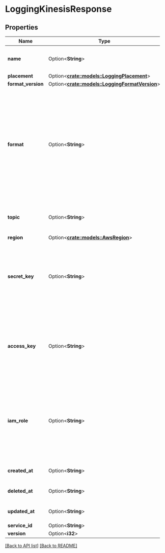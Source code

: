 # LoggingKinesisResponse

## Properties

Name | Type | Description | Notes
------------ | ------------- | ------------- | -------------
**name** | Option<**String**> | The name for the real-time logging configuration. | 
**placement** | Option<[**crate::models::LoggingPlacement**](LoggingPlacement.md)> |  | 
**format_version** | Option<[**crate::models::LoggingFormatVersion**](LoggingFormatVersion.md)> |  | 
**format** | Option<**String**> | A Fastly [log format string](https://docs.fastly.com/en/guides/custom-log-formats). Must produce valid JSON that Kinesis can ingest. | [default to {"timestamp":"%{begin:%Y-%m-%dT%H:%M:%S}t","time_elapsed":"%{time.elapsed.usec}V","is_tls":"%{if(req.is_ssl, \"true\", \"false\")}V","client_ip":"%{req.http.Fastly-Client-IP}V","geo_city":"%{client.geo.city}V","geo_country_code":"%{client.geo.country_code}V","request":"%{req.request}V","host":"%{req.http.Fastly-Orig-Host}V","url":"%{json.escape(req.url)}V","request_referer":"%{json.escape(req.http.Referer)}V","request_user_agent":"%{json.escape(req.http.User-Agent)}V","request_accept_language":"%{json.escape(req.http.Accept-Language)}V","request_accept_charset":"%{json.escape(req.http.Accept-Charset)}V","cache_status":"%{regsub(fastly_info.state, \"^(HIT-(SYNTH)|(HITPASS|HIT|MISS|PASS|ERROR|PIPE)).*\", \"\\2\\3\") }V"}]
**topic** | Option<**String**> | The Amazon Kinesis stream to send logs to. Required. | 
**region** | Option<[**crate::models::AwsRegion**](AwsRegion.md)> |  | 
**secret_key** | Option<**String**> | The secret key associated with the target Amazon Kinesis stream. Not required if `iam_role` is specified. | 
**access_key** | Option<**String**> | The access key associated with the target Amazon Kinesis stream. Not required if `iam_role` is specified. | 
**iam_role** | Option<**String**> | The ARN for an IAM role granting Fastly access to the target Amazon Kinesis stream. Not required if `access_key` and `secret_key` are provided. | 
**created_at** | Option<**String**> | Date and time in ISO 8601 format. | [readonly]
**deleted_at** | Option<**String**> | Date and time in ISO 8601 format. | [readonly]
**updated_at** | Option<**String**> | Date and time in ISO 8601 format. | [readonly]
**service_id** | Option<**String**> |  | [readonly]
**version** | Option<**i32**> |  | [readonly]

[[Back to API list]](../README.md#documentation-for-api-endpoints) [[Back to README]](../README.md)


